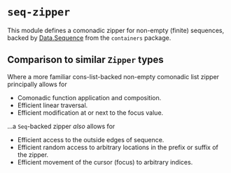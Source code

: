 # `seq-zipper`


This module defines a comonadic zipper for non-empty (finite) sequences, backed by [Data.Sequence](https://hackage.haskell.org/package/containers-0.7/docs/Data-Sequence.html) from the `containers` package.


## Comparison to similar `Zipper` types

Where a more familiar cons-list-backed non-empty comonadic list zipper principally allows for

 - Comonadic function application and composition.
 - Efficient linear traversal.
 - Efficient modification at or next to the focus value.

...a `Seq`-backed zipper *also* allows for

 - Efficient access to the outside edges of sequence.
 - Efficient random access to arbitrary locations in the prefix or suffix of the zipper.
 - Efficient movement of the cursor (focus) to arbitrary indices.

